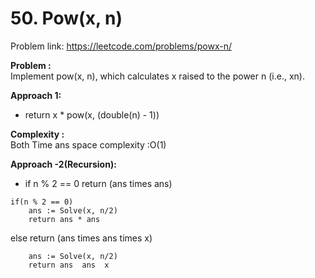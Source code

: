 # 50. Pow(x, n)

Problem link: https://leetcode.com/problems/powx-n/

**Problem :**<br>
Implement pow(x, n), which calculates x raised to the power n (i.e., xn).<br>

**Approach 1:**<br>

- return x \* pow(x, (double(n) - 1))

**Complexity :**<br>
Both Time ans space complexity :O(1)<br>

**Approach -2(Recursion):**<br>

- if n % 2 == 0 return (ans times ans)

```
if(n % 2 == 0)
    ans := Solve(x, n/2)
    return ans * ans

```

else return (ans times ans times x)

```
    ans := Solve(x, n/2)
    return ans  ans  x
```
